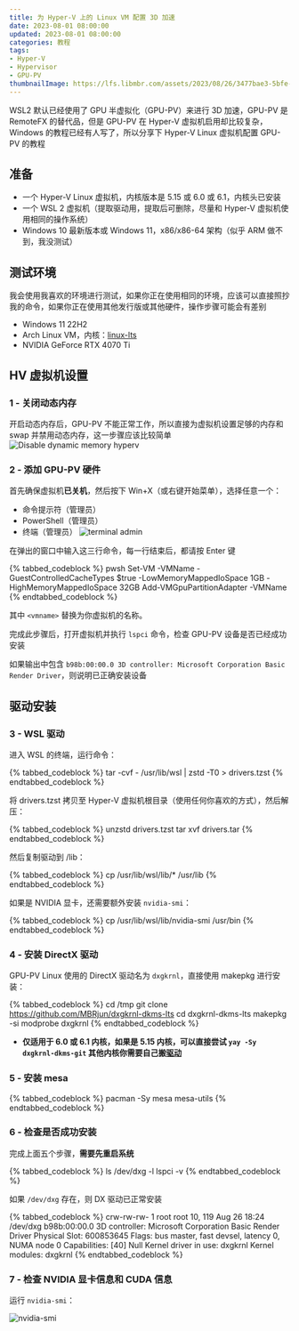 ```yaml
---
title: 为 Hyper-V 上的 Linux VM 配置 3D 加速
date: 2023-08-01 08:00:00
updated: 2023-08-01 08:00:00
categories: 教程
tags:
- Hyper-V
- Hypervisor
- GPU-PV
thumbnailImage: https://lfs.libmbr.com/assets/2023/08/26/3477bae3-5bfe-4ecf-a960-7dd8a96d51fa.webp
---
```

WSL2 默认已经使用了 GPU 半虚拟化（GPU-PV）来进行 3D 加速，GPU-PV 是 RemoteFX 的替代品，但是 GPU-PV 在 Hyper-V 虚拟机启用却比较复杂，Windows 的教程已经有人写了，所以分享下 Hyper-V Linux 虚拟机配置 GPU-PV 的教程  

<!-- more -->

## 准备
- 一个 Hyper-V Linux 虚拟机，内核版本是 5.15 或 6.0 或 6.1，内核头已安装
- 一个 WSL 2 虚拟机（提取驱动用，提取后可删除，尽量和 Hyper-V 虚拟机使用相同的操作系统）
- Windows 10 最新版本或 Windows 11，x86/x86-64 架构（似乎 ARM 做不到，我没测试）

## 测试环境
我会使用我喜欢的环境进行测试，如果你正在使用相同的环境，应该可以直接照抄我的命令，如果你正在使用其他发行版或其他硬件，操作步骤可能会有差别  
- Windows 11 22H2
- Arch Linux VM，内核：[linux-lts](https://archlinux.org/packages/core/x86_64/linux-lts/)
- NVIDIA GeForce RTX 4070 Ti

## HV 虚拟机设置
### 1 - 关闭动态内存
开启动态内存后，GPU-PV 不能正常工作，所以直接为虚拟机设置足够的内存和 swap 并禁用动态内存，这一步骤应该比较简单  
![Disable dynamic memory hyperv](https://lfs.libmbr.com/assets/2023/08/26/db886f0e-130b-4ada-bba5-e296e17b66f0.png)

### 2 - 添加 GPU-PV 硬件
首先确保虚拟机**已关机**，然后按下 Win+X（或右键开始菜单），选择任意一个：  
- 命令提示符（管理员）
- PowerShell（管理员）
- 终端（管理员）
![terminal admin](https://lfs.libmbr.com/assets/2023/08/26/810d8ea7-4b55-45d5-adae-cec8c84c70ed.png)

在弹出的窗口中输入这三行命令，每一行结束后，都请按 Enter 键

{% tabbed_codeblock %}
    <!-- tab pwsh -->
        pwsh
        Set-VM -VMName <vmname> -GuestControlledCacheTypes $true -LowMemoryMappedIoSpace 1GB -HighMemoryMappedIoSpace 32GB
        Add-VMGpuPartitionAdapter -VMName <vmname>
    <!-- endtab -->
{% endtabbed_codeblock %}

其中 ``<vmname>`` 替换为你虚拟机的名称。  

完成此步骤后，打开虚拟机并执行 ``lspci`` 命令，检查 GPU-PV 设备是否已经成功安装  

如果输出中包含 ``b98b:00:00.0 3D controller: Microsoft Corporation Basic Render Driver``，则说明已正确安装设备  

## 驱动安装
### 3 - WSL 驱动
进入 WSL 的终端，运行命令：  

{% tabbed_codeblock %}
    <!-- tab sh -->
        tar -cvf - /usr/lib/wsl | zstd -T0 > drivers.tzst
    <!-- endtab -->
{% endtabbed_codeblock %}

将 drivers.tzst 拷贝至 Hyper-V 虚拟机根目录（使用任何你喜欢的方式），然后解压：

{% tabbed_codeblock %}
    <!-- tab sh -->
        unzstd drivers.tzst
        tar xvf drivers.tar
    <!-- endtab -->
{% endtabbed_codeblock %}

然后复制驱动到 /lib：

{% tabbed_codeblock %}
    <!-- tab sh -->
        cp /usr/lib/wsl/lib/* /usr/lib
    <!-- endtab -->
{% endtabbed_codeblock %}

如果是 NVIDIA 显卡，还需要额外安装 ``nvidia-smi``：

{% tabbed_codeblock %}
    <!-- tab sh -->
        cp /usr/lib/wsl/lib/nvidia-smi /usr/bin
    <!-- endtab -->
{% endtabbed_codeblock %}

### 4 - 安装 DirectX 驱动
GPU-PV Linux 使用的 DirectX 驱动名为 ``dxgkrnl``，直接使用 makepkg 进行安装：

{% tabbed_codeblock %}
    <!-- tab sh -->
        cd /tmp
        git clone https://github.com/MBRjun/dxgkrnl-dkms-lts
        cd dxgkrnl-dkms-lts
        makepkg -si
        modprobe dxgkrnl
    <!-- endtab -->
{% endtabbed_codeblock %}

- **仅适用于 6.0 或 6.1 内核，如果是 5.15 内核，可以直接尝试 ``yay -Sy dxgkrnl-dkms-git`` 其他内核你需要自己搬[驱动](https://github.com/microsoft/WSL2-Linux-Kernel/)**  

### 5 - 安装 mesa ###
{% tabbed_codeblock %}
    <!-- tab sh -->
        pacman -Sy mesa mesa-utils
    <!-- endtab -->
{% endtabbed_codeblock %}

### 6 - 检查是否成功安装 ###
完成上面五个步骤，**需要先重启系统**  

{% tabbed_codeblock %}
    <!-- tab sh -->
        ls /dev/dxg -l
        lspci -v
    <!-- endtab -->
{% endtabbed_codeblock %}

如果 ``/dev/dxg`` 存在，则 DX 驱动已正常安装  

{% tabbed_codeblock %}
    <!-- tab txt -->
        crw-rw-rw- 1 root root 10, 119 Aug 26 18:24 /dev/dxg
        b98b:00:00.0 3D controller: Microsoft Corporation Basic Render Driver
        Physical Slot: 600853645
        Flags: bus master, fast devsel, latency 0, NUMA node 0
        Capabilities: [40] Null
        Kernel driver in use: dxgkrnl
        Kernel modules: dxgkrnl
    <!-- endtab -->
{% endtabbed_codeblock %}

### 7 - 检查 NVIDIA 显卡信息和 CUDA 信息
运行 ``nvidia-smi``：  

![nvidia-smi](https://lfs.libmbr.com/assets/2023/08/26/e59844c1-dba9-43f3-8fa4-af42c07ae3dd.webp)
